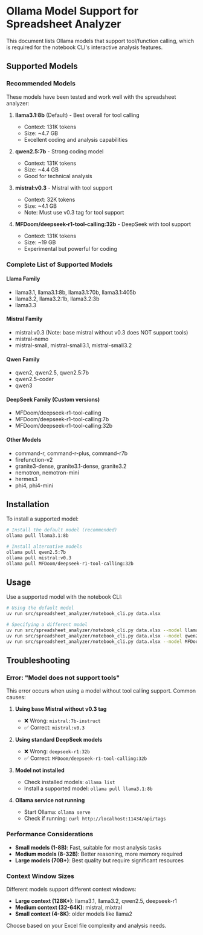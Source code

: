 # Ollama Model Support for Spreadsheet Analyzer

This document lists Ollama models that support tool/function calling, which is required for the notebook CLI's interactive analysis features.

## Supported Models

### Recommended Models

These models have been tested and work well with the spreadsheet analyzer:

1. **llama3.1:8b** (Default) - Best overall for tool calling

   - Context: 131K tokens
   - Size: ~4.7 GB
   - Excellent coding and analysis capabilities

1. **qwen2.5:7b** - Strong coding model

   - Context: 131K tokens
   - Size: ~4.4 GB
   - Good for technical analysis

1. **mistral:v0.3** - Mistral with tool support

   - Context: 32K tokens
   - Size: ~4.1 GB
   - Note: Must use v0.3 tag for tool support

1. **MFDoom/deepseek-r1-tool-calling:32b** - DeepSeek with tool support

   - Context: 131K tokens
   - Size: ~19 GB
   - Experimental but powerful for coding

### Complete List of Supported Models

#### Llama Family

- llama3.1, llama3.1:8b, llama3.1:70b, llama3.1:405b
- llama3.2, llama3.2:1b, llama3.2:3b
- llama3.3

#### Mistral Family

- mistral:v0.3 (Note: base mistral without v0.3 does NOT support tools)
- mistral-nemo
- mistral-small, mistral-small3.1, mistral-small3.2

#### Qwen Family

- qwen2, qwen2.5, qwen2.5:7b
- qwen2.5-coder
- qwen3

#### DeepSeek Family (Custom versions)

- MFDoom/deepseek-r1-tool-calling
- MFDoom/deepseek-r1-tool-calling:7b
- MFDoom/deepseek-r1-tool-calling:32b

#### Other Models

- command-r, command-r-plus, command-r7b
- firefunction-v2
- granite3-dense, granite3.1-dense, granite3.2
- nemotron, nemotron-mini
- hermes3
- phi4, phi4-mini

## Installation

To install a supported model:

```bash
# Install the default model (recommended)
ollama pull llama3.1:8b

# Install alternative models
ollama pull qwen2.5:7b
ollama pull mistral:v0.3
ollama pull MFDoom/deepseek-r1-tool-calling:32b
```

## Usage

Use a supported model with the notebook CLI:

```bash
# Using the default model
uv run src/spreadsheet_analyzer/notebook_cli.py data.xlsx

# Specifying a different model
uv run src/spreadsheet_analyzer/notebook_cli.py data.xlsx --model llama3.1:8b
uv run src/spreadsheet_analyzer/notebook_cli.py data.xlsx --model qwen2.5:7b
uv run src/spreadsheet_analyzer/notebook_cli.py data.xlsx --model MFDoom/deepseek-r1-tool-calling:32b
```

## Troubleshooting

### Error: "Model does not support tools"

This error occurs when using a model without tool calling support. Common causes:

1. **Using base Mistral without v0.3 tag**

   - ❌ Wrong: `mistral:7b-instruct`
   - ✅ Correct: `mistral:v0.3`

1. **Using standard DeepSeek models**

   - ❌ Wrong: `deepseek-r1:32b`
   - ✅ Correct: `MFDoom/deepseek-r1-tool-calling:32b`

1. **Model not installed**

   - Check installed models: `ollama list`
   - Install a supported model: `ollama pull llama3.1:8b`

1. **Ollama service not running**

   - Start Ollama: `ollama serve`
   - Check if running: `curl http://localhost:11434/api/tags`

### Performance Considerations

- **Small models (1-8B)**: Fast, suitable for most analysis tasks
- **Medium models (8-32B)**: Better reasoning, more memory required
- **Large models (70B+)**: Best quality but require significant resources

### Context Window Sizes

Different models support different context windows:

- **Large context (128K+)**: llama3.1, llama3.2, qwen2.5, deepseek-r1
- **Medium context (32-64K)**: mistral, mixtral
- **Small context (4-8K)**: older models like llama2

Choose based on your Excel file complexity and analysis needs.
